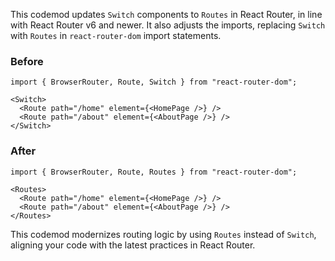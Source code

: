 

This codemod updates `Switch` components to `Routes` in React Router, in line with React Router v6 and newer. It also adjusts the imports, replacing `Switch` with `Routes` in `react-router-dom` import statements.

### Before

```tsx
import { BrowserRouter, Route, Switch } from "react-router-dom";

<Switch>
  <Route path="/home" element={<HomePage />} />
  <Route path="/about" element={<AboutPage />} />
</Switch>
```

### After

```tsx
import { BrowserRouter, Route, Routes } from "react-router-dom";

<Routes>
  <Route path="/home" element={<HomePage />} />
  <Route path="/about" element={<AboutPage />} />
</Routes>
```

This codemod modernizes routing logic by using `Routes` instead of `Switch`, aligning your code with the latest practices in React Router.